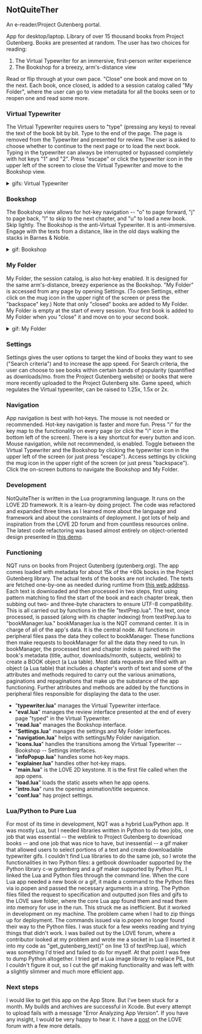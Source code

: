 ## NotQuiteTher
An e-reader/Project Gutenberg portal.

App for desktop/laptop. Library of over 15 thousand books from Project Gutenberg. Books are presented at random. The user has two choices for reading:

1. The Virtual Typewriter for an immersive, first-person writer experience
2. The Bookshop for a breezy, arm's-distance view

Read or flip through at your own pace. "Close" one book and move on to the next. Each book, once closed, is added to a session catalog called "My Folder", where the user can go to view metadata for all the books seen or to reopen one and read some more.

### Virtual Typewriter
The Virtual Typewriter requires users to "type" (pressing any keys) to reveal the text of the book bit by bit. Type to the end of the page. The page is removed from the Typewriter and presented for review. The user is asked to choose whether to continue to the next page or to load the next book. Typing in the typewriter can always be interrupted or bypassed completely with hot keys "1" and "2". Press "escape" or click the typewriter icon in the upper left of the screen to close the Virtual Typewriter and move to the Bookshop view.
<details>
  <summary>gifs: Virtual Typewriter</summary>
  
  ![virtual typewriter](/assets/virtual_typewriter.gif)
  ![page review](/assets/page_review.gif)
  
 </details>

### Bookshop
The Bookshop view allows for hot-key navigation -- "o" to page forward, "j" to page back, "l" to skip to the next chapter, and "u" to load a new book. Skip lightly. The Bookshop is the anti-Virtual Typewriter. It is anti-immersive. Engage with the texts from a distance, like in the old days walking the stacks in Barnes & Noble.
<details>
  <summary>gif: Bookshop</summary>
  
  ![bookshop](/assets/bookshop.gif)
  
 </details>

### My Folder
My Folder, the session catalog, is also hot-key enabled. It is designed for the same arm's-distance, breezy experience as the Bookshop. "My Folder" is accessed from any page by opening Settings. (To open Settings, either click on the mug icon in the upper right of the screen or press the "backspace" key.) Note that only "closed" books are added to My Folder. My Folder is empty at the start of every session. Your first book is added to My Folder when you "close" it and move on to your second book.
<details>
  <summary>gif: My Folder</summary>
  
  ![bookshop](/assets/settings.gif)
  
 </details>

### Settings
Settings gives the user options to target the kind of books they want to see ("Search criteria") and to increase the app speed. For Search criteria, the user can choose to see books within certain bands of popularity (quantified as downloads/mo. from the Project Gutenberg website) or books that were more recently uploaded to the Project Gutenberg site. Game speed, which regulates the Virtual typewriter, can be raised to 1.25x, 1.5x or 2x.

### Navigation
App navigation is best with hot-keys. The mouse is not needed or recommended. Hot-key navigation is faster and more fun. Press "i" for the key map to the functionality on every page (or click the "i" icon in the bottom left of the screen). There is a key shortcut for every button and icon. Mouse navigation, while not recommended, is enabled. Toggle between the Virtual Typewriter and the Bookshop by clicking the typewriter icon in the upper left of the screen (or just press "escape"). Access settings by clicking the mug icon in the upper right of the screen (or just press "backspace"). Click the on-screen buttons to navigate the Bookshop and My Folder.

### Development
NotQuiteTher is written in the Lua programming language. It runs on the LOVE 2D framework. It is a learn-by doing project. The code was refactored and expanded three times as I learned more about the language and framework and about the constraints of deployment. I got lots of help and inspiration from the LOVE 2D forum and from countless resources online. The latest code refactoring was based almost entirely on object-oriented design presented in [this demo](https://github.com/WeebNetsu/YouTube-Projects/tree/main/Lua/Love2D/Asteroids%20Game). 

### Functioning
NQT runs on books from Project Gutenberg (gutenberg.org). The app comes loaded with metadata for about 15k of the +60k books in the Project Gutenberg library. The actual texts of the books are not included. The texts are fetched one-by-one as needed during runtime from [this web address](http://gutenberg.readingroo.ms). Each text is downloaded and then processed in two steps, first using pattern matching to find the start of the book and each chapter break, then subbing out two- and three-byte characters to ensure UTF-8 compatibility. This is all carried out by functions in the file "textPrep.lua". The text, once processed, is passed (along with its chapter indexing) from textPrep.lua to "bookManager.lua." bookManager.lua is the NQT command center. It is in charge of all of the app's data. It is the central node. All functions in peripheral files pass the data they collect to bookManager. These functions then make requests to bookManager for all the data they need to run. In bookManager, the processed text and chapter index is paired with the book's metadata (title, author, downloads/month, subjects, weblink) to create a BOOK object (a Lua table). Most data requests are filled with an object (a Lua table) that includes a chapter's worth of text and some of the attributes and methods required to carry out the various animations, paginations and repaginations that make up the substance of the app functioning. Further attributes and methods are added by the functions in peripheral files responsible for displaying the data to the user.

- "**typewriter.lua**" manages the Virtual Typewriter interface.
- "**eval.lua**" manages the review interface presented at the end of every page "typed" in the Virtual Typewriter.
- "**read.lua**" manages the Bookshop interface.
- "**Settings.lua**" manages the settings and My Folder interfaces.
- "**navigation.lua**" helps with settings/My Folder navigation.
- "**icons.lua**" handles the transitions among the Virtual Typewriter -- Bookshop -- Settings interfaces.
- "**infoPopup.lua**" handles some hot-key maps.
- "**explainer.lua**" handles other hot-key maps.
- "**main.lua**" is the LOVE 2D keystone. It is the first file called when the app opens.
- "**load.lua**" loads the static assets when he app opens.
- "**intro.lua**" runs the opening animation/title sequence.
- "**conf.lua**" haș project settings.


### Lua/Python to Pure Lua
For most of its time in development, NQT was a hybrid Lua/Python app. It was mostly Lua, but I needed libraries written in Python to do two jobs, one job that was essential -- the weblink to Project Gutenberg to download books -- and one job that was nice to have, but inessential -- a gif maker that allowed users to select portions of a text and create downloadable typewriter gifs. I couldn't find Lua libraries to do the same job, so I wrote the functionalities in two Python files: a getbook downloader supported by the Python library c-w gutenberg and a gif maker supported by Python PIL. I linked the Lua and Python files through the command line. When the core Lua app needed a new book or a gif, it made a command to the Python files via io.popen and passed the necessary arguments in a string. The Python files filled the request to specification and outputted json files and gifs to the LOVE save folder, where the core Lua app found them and read them into memory for use in the run. This struck me as inefficient. But it worked in development on my machine. The problem came when I had to zip things up for deployment. The commands issued via io.popen no longer found their way to the Python files. I was stuck for a few weeks reading and trying things that didn't work. I was bailed out by the LOVE forum, where a contributor looked at my problem and wrote me a socket in Lua (I inserted it into my code as "get_gutenberg_text()" on line 13 of textPrep.lua), which was something I'd tried and failed to do for myself. At that point I was free to dump Python altogether. I tried get a Lua image library to replace PIL, but I couldn't figure it out, so I cut the gif making functionality and was left with a slightly slimmer and much more efficient app.

### Next steps
I would like to get this app on the App Store. But I've been stuck for a month. My builds and archives are successful in Xcode. But every attempt to upload fails with a message "Error Analyzing App Version". If you have any insight, I would be very happy to hear it. I have a [post](https://love2d.org/forums/viewtopic.php?f=4&t=93621&p=250107&hilit=version#p250107) on the LOVE forum with a few more details.
